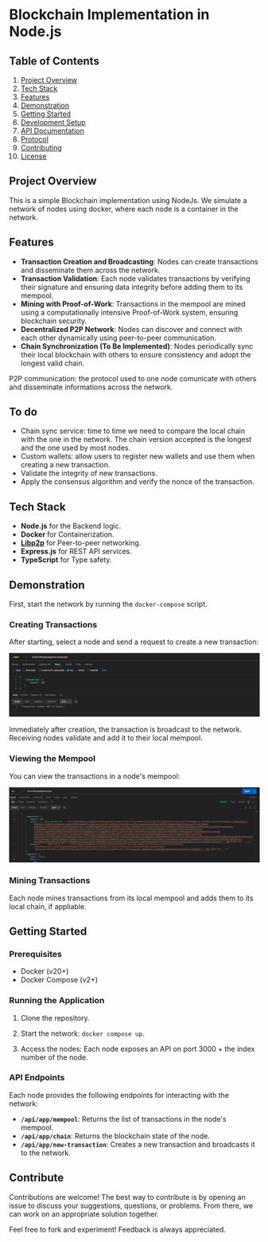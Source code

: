 # Blockchain Implementation in Node.js

## Table of Contents

1. [Project Overview](#project-overview)
2. [Tech Stack](#tech-stack)
3. [Features](#features)
4. [Demonstration](#demonstration)
5. [Getting Started](#getting-started)
6. [Development Setup](#development-setup)
7. [API Documentation](#api-documentation)
8. [Protocol](#protocol)
10. [Contributing](#contributing)
11. [License](#license)

## Project Overview

This is a simple Blockchain implementation using NodeJs. We simulate a network of nodes using docker, where each node is a container in the network.

## Features
- **Transaction Creation and Broadcasting**: Nodes can create transactions and disseminate them across the network. 
- **Transaction Validation**: Each node validates transactions by verifying their signature and ensuring data integrity before adding them to its mempool.
- **Mining with Proof-of-Work**: Transactions in the mempool are mined using a computationally intensive Proof-of-Work system, ensuring blockchain security.
- **Decentralized P2P Network**: Nodes can discover and connect with each other dynamically using peer-to-peer communication.
- **Chain Synchronization (To Be Implemented)**: Nodes periodically sync their local blockchain with others to ensure consistency and adopt the longest valid chain.


P2P communication: the protocol used to one node comunicate with others and disseminate informations across the network. 


## To do
- Chain sync service: time to time we need to compare the local chain with the one in the network. The chain version accepted is the longest and the one used by most nodes.
- Custom wallets: allow users to register new wallets and use them when creating a new transaction.
- Validate the integrity of new transactions.
- Apply the consensus algorithm and verify the nonce of the transaction.

## Tech Stack
- **Node.js** for the Backend logic.
- **Docker** for Containerization.
- **[Libp2p](https://github.com/libp2p/js-libp2p)** for Peer-to-peer networking.
- **Express.js** for REST API services.
- **TypeScript** for Type safety.


## Demonstration

First, start the network by running the `docker-compose` script.

### Creating Transactions
After starting, select a node and send a request to create a new transaction:

![Create Transaction](image-1.png)

Immediately after creation, the transaction is broadcast to the network. Receiving nodes validate and add it to their local mempool.

### Viewing the Mempool
You can view the transactions in a node's mempool:

![Mempool](image-2.png)

### Mining Transactions
Each node mines transactions from its local mempool and adds them to its local chain, if appliable.


## Getting Started

### Prerequisites

- Docker (v20+)
- Docker Compose (v2+)

### Running the Application

1. Clone the repository.

2. Start the network: `` docker compose up ``.

3. Access the nodes: Each node exposes an API on port 3000 + the index number of the node.

### API Endpoints

Each node provides the following endpoints for interacting with the network:

- **`/api/app/mempool`**: Returns the list of transactions in the node's mempool.
- **`/api/app/chain`**: Returns the blockchain state of the node.
- **`/api/app/new-transaction`**: Creates a new transaction and broadcasts it to the network.

## Contribute

Contributions are welcome! The best way to contribute is by opening an issue to discuss your suggestions, questions, or problems. From there, we can work on an appropriate solution together.

Feel free to fork and experiment! Feedback is always appreciated.



